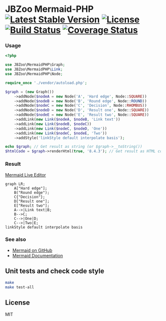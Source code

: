 # JBZoo Mermaid-PHP  [![Latest Stable Version](https://poser.pugx.org/JBZoo/Mermaid-PHP/v/stable)](https://packagist.org/packages/JBZoo/Mermaid-PHP) [![License](https://poser.pugx.org/JBZoo/Mermaid-PHP/license)](https://packagist.org/packages/JBZoo/Mermaid-PHP) [![Build Status](https://travis-ci.org/JBZoo/Mermaid-PHP.svg?branch=master)](https://travis-ci.org/JBZoo/Mermaid-PHP) [![Coverage Status](https://coveralls.io/repos/github/JBZoo/Mermaid-PHP/badge.svg?branch=master)](https://coveralls.io/github/JBZoo/Mermaid-PHP?branch=master)

### Usage

```php
<?php

use JBZoo\MermaidPHP\Graph;
use JBZoo\MermaidPHP\Link;
use JBZoo\MermaidPHP\Node;

require_once './vendor/autoload.php';

$graph = (new Graph())
    ->addNode($nodeA = new Node('A', 'Hard edge', Node::SQUARE))
    ->addNode($nodeB = new Node('B', 'Round edge', Node::ROUND))
    ->addNode($nodeC = new Node('C', 'Decision', Node::RHOMBUS))
    ->addNode($nodeD = new Node('D', 'Result one', Node::SQUARE))
    ->addNode($nodeE = new Node('E', 'Result two', Node::SQUARE))
    ->addLink(new Link($nodeA, $nodeB, 'Link text'))
    ->addLink(new Link($nodeB, $nodeC))
    ->addLink(new Link($nodeC, $nodeD, 'One'))
    ->addLink(new Link($nodeC, $nodeE, 'Two'))
    ->addStyle('linkStyle default interpolate basis');

echo $graph; // Get result as string (or $graph->__toString())
$htmlCode = $graph->renderHtml(true, '8.4.3'); // Get result as HTML code for debugging 
```

### Result

[Mermaid Live Editor](https://mermaidjs.github.io/mermaid-live-editor/#/edit/eyJjb2RlIjoiZ3JhcGggTFI7XG4gICAgQVtcIkhhcmQgZWRnZVwiXTtcbiAgICBCKFwiUm91bmQgZWRnZVwiKTtcbiAgICBDe1wiRGVjaXNpb25cIn07XG4gICAgRFtcIlJlc3VsdCBvbmVcIl07XG4gICAgRVtcIlJlc3VsdCB0d29cIl07XG4gICAgQS0tPnxMaW5rIHRleHR8QjtcbiAgICBCLS0-QztcbiAgICBDLS0-fE9uZXxEO1xuICAgIEMtLT58VHdvfEU7XG5saW5rU3R5bGUgZGVmYXVsdCBpbnRlcnBvbGF0ZSBiYXNpczsiLCJtZXJtYWlkIjp7InRoZW1lIjoiZm9yZXN0In19)

```
graph LR;
    A["Hard edge"];
    B("Round edge");
    C{"Decision"};
    D["Result one"];
    E["Result two"];
    A-->|Link text|B;
    B-->C;
    C-->|One|D;
    C-->|Two|E;
linkStyle default interpolate basis
```

### See also
 - [Mermaid on GitHub](https://github.com/knsv/mermaid)
 - [Mermaid Documentation](https://mermaidjs.github.io/)

## Unit tests and check code style
```sh
make
make test-all
```


## License

MIT

